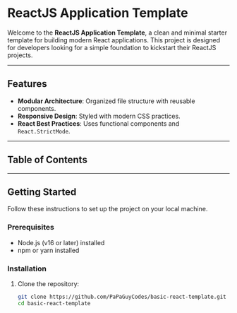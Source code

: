 # ReactJS Application Template

Welcome to the **ReactJS Application Template**, a clean and minimal starter template for building modern React applications. This project is designed for developers looking for a simple foundation to kickstart their ReactJS projects.

---

## Features

- **Modular Architecture**: Organized file structure with reusable components.
- **Responsive Design**: Styled with modern CSS practices.
- **React Best Practices**: Uses functional components and `React.StrictMode`.

---

## Table of Contents
---

## Getting Started

Follow these instructions to set up the project on your local machine.

### Prerequisites

- Node.js (v16 or later) installed
- npm or yarn installed

### Installation

1. Clone the repository:
   ```bash
   git clone https://github.com/PaPaGuyCodes/basic-react-template.git
   cd basic-react-template
